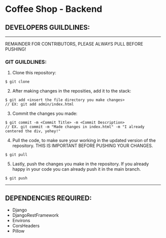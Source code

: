# Coffee Shop - Backend
## DEVELOPERS GUILDLINES:

---

REMAINDER FOR CONTRIBUTORS, PLEASE ALWAYS PULL BEFORE PUSHING!

### GIT GUILDLINES:

1. Clone this repository:

```
$ git clone 
```

2. After making changes in the reposities, add it to the stack:

```
$ git add <insert the file directory you make changes>
// EX: git add admin/index.html
```

3. Commit the changes you made:

```
$ git commit -m <Commit Title> -m <Commit Description>
// EX. git commit -m "Made changes in index.html" -m "I already centered the div, yehey!"
```

4. Pull the code, to make sure your working in the updated version of the repository. THIS IS IMPORTANT BEFORE PUSHING YOUR CHANGES.

```
$ git pull
```

5. Lastly, push the changes you make in the repository. If you already happy in your code you can already push it in the main branch.

```
$ git push
```

---

## DEPENDENCIES REQUIRED:

- Django
- DjangoRestFramework
- Environs
- CorsHeaders
- Pillow

